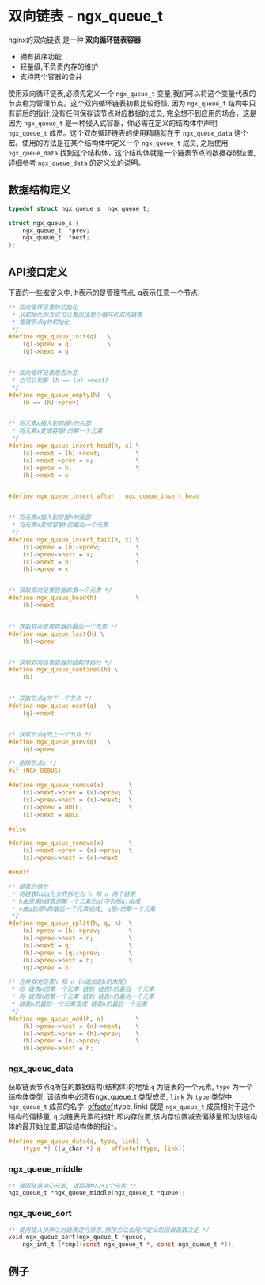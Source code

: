 # 双向链表 - ngx_queue_t

nginx的双向链表 是一种 **双向循环链表容器**

- 拥有排序功能
- 轻量级,不负责内存的维护
- 支持两个容器的合并

使用双向循环链表,必须先定义一个 `ngx_queue_t` 变量,我们可以将这个变量代表的节点称为管理节点。这个双向循环链表初看比较奇怪, 因为 `ngx_queue_t` 结构中只有前后的指针,没有任何保存该节点对应数据的成员, 完全想不到应用的场合，这是因为 `ngx_queue_t` 是一种侵入式容器，你必需在定义的结构体中声明 `ngx_queue_t` 成员。这个双向循环链表的使用精髓就在于 `ngx_queue_data` 这个宏。使用的方法是在某个结构体中定义一个 `ngx_queue_t` 成员, 之后使用 `ngx_queue_data` 找到这个结构体，这个结构体就是一个链表节点的数据存储位置,详细参考 `ngx_queue_data` 的定义处的说明。

## 数据结构定义

```c
typedef struct ngx_queue_s  ngx_queue_t;

struct ngx_queue_s {
    ngx_queue_t  *prev;
    ngx_queue_t  *next;
};
```

## API接口定义

下面的一些宏定义中, h表示的是管理节点, q表示任意一个节点.

```c
/* 双向循环链表的初始化
 * 从初始化的方式可以看出这是个循环的双向链表
 * 管理节点q的初始化
 */
#define ngx_queue_init(q)   \
    (q)->prev = q;          \
    (q)->next = q


/* 双向循环链表是否为空
 * 也可以判断 (h == (h)->next)
 */
#define ngx_queue_empty(h)  \
    (h == (h)->prev)


/* 将元素x插入到容器h的头部
 * 将元素x变成容器h的第一个元素
 */
#define ngx_queue_insert_head(h, x) \
    (x)->next = (h)->next;          \
    (x)->next->prev = x;            \
    (x)->prev = h;                  \
    (h)->next = x


#define ngx_queue_insert_after   ngx_queue_insert_head


/* 将元素x插入到容器h的尾部 
 * 将元素x变成容器h的最后一个元素
 */
#define ngx_queue_insert_tail(h, x) \
    (x)->prev = (h)->prev;          \
    (x)->prev->next = x;            \
    (x)->next = h;                  \
    (h)->prev = x


/* 获取双向链表容器的第一个元素 */
#define ngx_queue_head(h)           \
    (h)->next


/* 获取双向链表容器的最后一个元素 */
#define ngx_queue_last(h) \
    (h)->prev


/* 获取双向链表容器的结构体指针 */
#define ngx_queue_sentinel(h) \
    (h)


/* 获取节点q的下一个节点 */
#define ngx_queue_next(q)   \
    (q)->next


/* 获取节点q的上一个节点 */
#define ngx_queue_prev(q)   \
    (q)->prev

/* 删除节点x */
#if (NGX_DEBUG)

#define ngx_queue_remove(x)       \
    (x)->next->prev = (x)->prev;  \
    (x)->prev->next = (x)->next;  \
    (x)->prev = NULL;             \
    (x)->next = NULL              

#else                             

#define ngx_queue_remove(x)       \
    (x)->next->prev = (x)->prev;  \
    (x)->prev->next = (x)->next   

#endif                            

/* 链表的拆分
 * 将链表h以q为分界拆分为 h 和 n 两个链表
 * h由原来h链表的第一个元素到q(不包括q)组成
 * n由q到原h的最后一个元素组成, q是n的第一个元素
 */
#define ngx_queue_split(h, q, n)  \
    (n)->prev = (h)->prev;        \
    (n)->prev->next = n;          \
    (n)->next = q;                \
    (h)->prev = (q)->prev;        \
    (h)->prev->next = h;          \
    (q)->prev = n;

/* 合并双向链表h 和 n (n追加到h的末尾)
 * 将 链表n的第一个元素 链到 链表h的最后一个元素 
 * 将 链表h的第一个元素 链到 链表n的最后一个元素
 * 链表h的最后一个元素变成 链表n的最后一个元素
 */
#define ngx_queue_add(h, n)         \
    (h)->prev->next = (n)->next;    \
    (n)->next->prev = (h)->prev;    \
    (h)->prev = (n)->prev;          \
    (h)->prev->next = h;
```

### ngx_queue_data

获取链表节点q所在的数据结构(结构体)的地址
`q` 为链表的一个元素,
`type` 为一个结构体类型, 该结构中必须有ngx_queue_t 类型成员,
`link` 为 `type` 类型中 `ngx_queue_t` 成员的名字.
[offsetof](linux_c_programming/functions/offsetof.md)(type, link) 就是 `ngx_queue_t` 成员相对于这个结构的偏移量,
`q` 为链表元素的指针,即内存位置,该内存位置减去偏移量即为该结构体的最开始位置,即该结构体的指针。

```c
#define ngx_queue_data(q, type, link)  \
    (type *) ((u_char *) q - offsetof(type, link))
```

### ngx_queue_middle

```c
/* 返回链表中心元素, 返回第N/2+1个元素 */
ngx_queue_t *ngx_queue_middle(ngx_queue_t *queue);
```

### ngx_queue_sort

```c
/* 使用插入排序法对链表进行排序,排序方法由用户定义的回调函数决定 */
void ngx_queue_sort(ngx_queue_t *queue,
    ngx_int_t (*cmp)(const ngx_queue_t *, const ngx_queue_t *));
```

## 例子